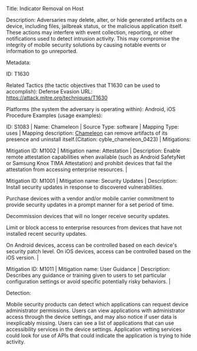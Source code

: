 Title: Indicator Removal on Host

Description: Adversaries may delete, alter, or hide generated artifacts on a device, including files, jailbreak status, or the malicious application itself. These actions may interfere with event collection, reporting, or other notifications used to detect intrusion activity. This may compromise the integrity of mobile security solutions by causing notable events or information to go unreported.

Metadata:

ID: T1630

Related Tactics (the tactic objectives that T1630 can be used to accomplish): Defense Evasion URL: https://attack.mitre.org/techniques/T1630

Platforms (the system the adversary is operating within): Android, iOS Procedure Examples (usage examples):

ID: S1083 | Name: Chameleon | Source Type: software | Mapping Type: uses | Mapping description: [Chameleon](https://attack.mitre.org/software/S1083) can remove artifacts of its presence and uninstall itself.(Citation: cyble_chameleon_0423) | Mitigations:

Mitigation ID: M1002 | Mitigation name: Attestation | Description: Enable remote attestation capabilities when available (such as Android SafetyNet or Samsung Knox TIMA Attestation) and prohibit devices that fail the attestation from accessing enterprise resources. |

Mitigation ID: M1001 | Mitigation name: Security Updates | Description: Install security updates in response to discovered vulnerabilities.

Purchase devices with a vendor and/or mobile carrier commitment to provide security updates in a prompt manner for a set period of time.

Decommission devices that will no longer receive security updates.

Limit or block access to enterprise resources from devices that have not installed recent security updates.

On Android devices, access can be controlled based on each device's security patch level. On iOS devices, access can be controlled based on the iOS version. |

Mitigation ID: M1011 | Mitigation name: User Guidance | Description: Describes any guidance or training given to users to set particular configuration settings or avoid specific potentially risky behaviors. |

Detection:

Mobile security products can detect which applications can request device administrator permissions. Users can view applications with administrator access through the device settings, and may also notice if user data is inexplicably missing. Users can see a list of applications that can use accessibility services in the device settings. Application vetting services could look for use of APIs that could indicate the application is trying to hide activity.